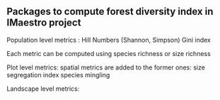 ## Packages to compute forest diversity index in IMaestro project


Population level metrics :
        Hill Numbers (Shannon, Simpson)
        Gini index

Each metric can be computed using species richness or size richness


Plot level metrics: spatial metrics are added to the former ones:
        size segregation index
        species mingling

Landscape level metrics:

